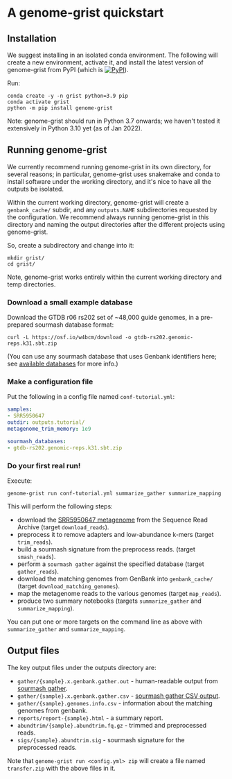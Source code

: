 # A genome-grist quickstart

<!-- CTB: this is doc/quickstart.md in dib-lab/genome-grist -->

## Installation

We suggest installing in an isolated conda environment. The following will create a new environment, activate it, and install the latest version of genome-grist from PyPI (which is <a href="https://pypi.org/project/genome-grist/"><img alt="PyPI" src="https://badge.fury.io/py/genome-grist.svg"></a>).


Run:
```shell
conda create -y -n grist python=3.9 pip
conda activate grist
python -m pip install genome-grist
```

Note: genome-grist should run in Python 3.7 onwards; we haven't tested it extensively in Python 3.10 yet (as of Jan 2022).

## Running genome-grist

We currently recommend running genome-grist in its own directory, for several reasons; in particular, genome-grist uses snakemake and conda to install software under the working directory, and it's nice to have all the outputs be isolated.

Within the current working directory, genome-grist will create a `genbank_cache/` subdir, and any `outputs.NAME` subdirectories requested by the configuration.  We recommend always running genome-grist in this directory and naming the output directories after the different projects using genome-grist.

So, create a subdirectory and change into it:
```shell
mkdir grist/
cd grist/
```
Note, genome-grist works entirely within the current working directory and temp directories.

### Download a small example database

Download the GTDB r06 rs202 set of ~48,000 guide genomes, in a pre-prepared sourmash database format:
```
curl -L https://osf.io/w4bcm/download -o gtdb-rs202.genomic-reps.k31.sbt.zip
```
(You can use any sourmash database that uses Genbank identifiers here; see [available databases](https://sourmash.readthedocs.io/en/latest/databases.html) for more info.)

### Make a configuration file

Put the following in a config file named `conf-tutorial.yml`:
```yaml
samples:
- SRR5950647
outdir: outputs.tutorial/
metagenome_trim_memory: 1e9

sourmash_databases:
- gtdb-rs202.genomic-reps.k31.sbt.zip
```

### Do your first real run!

Execute:
```
genome-grist run conf-tutorial.yml summarize_gather summarize_mapping
```


This will perform the following steps:

* download the [SRR5950647 metagenome](https://www.ncbi.nlm.nih.gov/sra/?term=SRR5950647) from the Sequence Read Archive (target `download_reads`).
* preprocess it to remove adapters and low-abundance k-mers (target `trim_reads`).
* build a sourmash signature from the preprocess reads. (target `smash_reads`).
* perform a `sourmash gather` against the specified database (target `gather_reads`).
* download the matching genomes from GenBank into `genbank_cache/` (target `download_matching_genomes`).
* map the metagenome reads to the various genomes (target `map_reads`).
* produce two summary notebooks (targets `summarize_gather` and `summarize_mapping`).

You can put one or more targets on the command line as above with `summarize_gather` and `summarize_mapping`.

## Output files

The key output files under the outputs directory are:

* `gather/{sample}.x.genbank.gather.out` - human-readable output from [sourmash gather](https://sourmash.readthedocs.io/en/latest/classifying-signatures.html).
* `gather/{sample}.x.genbank.gather.csv` - [sourmash gather CSV output](https://sourmash.readthedocs.io/en/latest/classifying-signatures.html).
* `gather/{sample}.genomes.info.csv` - information about the matching genomes from genbank.
* `reports/report-{sample}.html` - a summary report.
* `abundtrim/{sample}.abundtrim.fq.gz` - trimmed and preprocessed reads.
* `sigs/{sample}.abundtrim.sig` - sourmash signature for the preprocessed reads.

Note that `genome-grist run <config.yml> zip` will create a file named `transfer.zip` with the above files in it.


